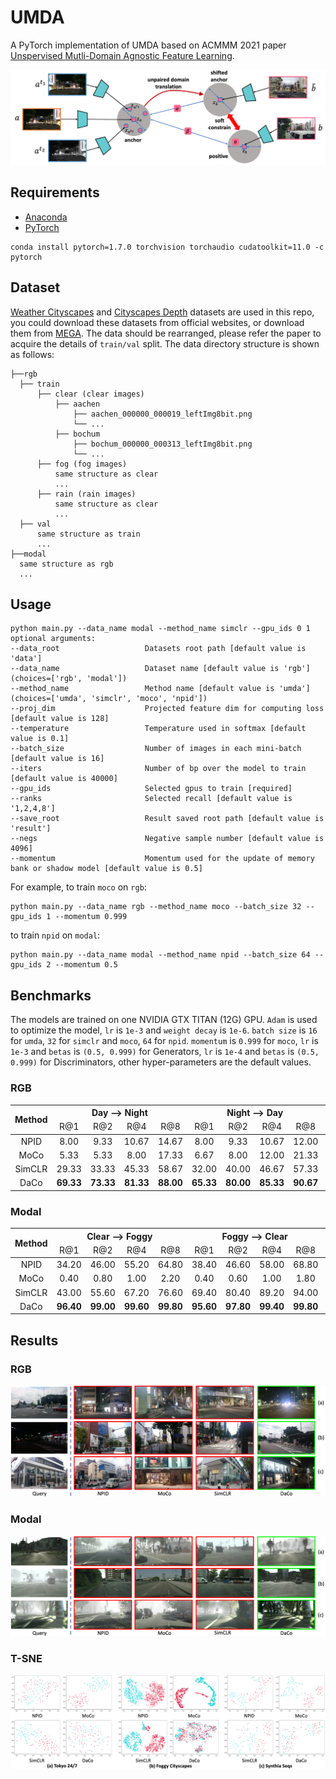 # UMDA

A PyTorch implementation of UMDA based on ACMMM 2021 paper [Unspervised Mutli-Domain Agnostic Feature Learning]().

![Network Architecture](result/structure.png)

## Requirements

- [Anaconda](https://www.anaconda.com/download/)
- [PyTorch](https://pytorch.org)

```
conda install pytorch=1.7.0 torchvision torchaudio cudatoolkit=11.0 -c pytorch
```

## Dataset

[Weather Cityscapes](https://team.inria.fr/rits/computer-vision/weather-augment/)
and [Cityscapes Depth](https://www.cityscapes-dataset.com)
datasets are used in this repo, you could download these datasets from official websites, or download them from
[MEGA](https://mega.nz/folder/kx53iYoL#u_Zc6ogPokaTRVM6qYn3ZA). The data should be rearranged, please refer the paper to
acquire the details of `train/val` split. The data directory structure is shown as follows:

 ```
├──rgb
   ├── train
       ├── clear (clear images)
           ├── aachen
               ├── aachen_000000_000019_leftImg8bit.png
               └── ...
           ├── bochum
               ├── bochum_000000_000313_leftImg8bit.png
               └── ...
       ├── fog (fog images)
           same structure as clear
           ...       
       ├── rain (rain images)
           same structure as clear
           ...   
   ├── val
       same structure as train
       ...
├──modal
   same structure as rgb
   ...
```

## Usage

```
python main.py --data_name modal --method_name simclr --gpu_ids 0 1
optional arguments:
--data_root                   Datasets root path [default value is 'data']
--data_name                   Dataset name [default value is 'rgb'](choices=['rgb', 'modal'])
--method_name                 Method name [default value is 'umda'](choices=['umda', 'simclr', 'moco', 'npid'])
--proj_dim                    Projected feature dim for computing loss [default value is 128]
--temperature                 Temperature used in softmax [default value is 0.1]
--batch_size                  Number of images in each mini-batch [default value is 16]
--iters                       Number of bp over the model to train [default value is 40000]
--gpu_ids                     Selected gpus to train [required]  
--ranks                       Selected recall [default value is '1,2,4,8']
--save_root                   Result saved root path [default value is 'result']
--negs                        Negative sample number [default value is 4096]
--momentum                    Momentum used for the update of memory bank or shadow model [default value is 0.5]
```

For example, to train `moco` on `rgb`:

```
python main.py --data_name rgb --method_name moco --batch_size 32 --gpu_ids 1 --momentum 0.999
```

to train `npid` on `modal`:

```
python main.py --data_name modal --method_name npid --batch_size 64 --gpu_ids 2 --momentum 0.5
```

## Benchmarks

The models are trained on one NVIDIA GTX TITAN (12G) GPU. `Adam` is used to optimize the model, `lr` is `1e-3`
and `weight decay` is `1e-6`. `batch size` is `16` for `umda`, `32` for `simclr` and `moco`, `64` for `npid`.
`momentum` is `0.999` for `moco`, `lr` is `1e-3` and `betas` is `(0.5, 0.999)` for Generators, `lr` is `1e-4`
and `betas` is `(0.5, 0.999)` for Discriminators, other hyper-parameters are the default values.

### RGB

<table>
<thead>
  <tr>
    <th rowspan="2">Method</th>
    <th colspan="4">Day --&gt; Night</th>
    <th colspan="4">Night --&gt; Day</th>
    <th colspan="4">Day &lt;--&gt; Night</th>
    <th rowspan="2">Download</th>
  </tr>
  <tr>
    <td align="center">R@1</td>
    <td align="center">R@2</td>
    <td align="center">R@4</td>
    <td align="center">R@8</td>
    <td align="center">R@1</td>
    <td align="center">R@2</td>
    <td align="center">R@4</td>
    <td align="center">R@8</td>
    <td align="center">R@1</td>
    <td align="center">R@2</td>
    <td align="center">R@4</td>
    <td align="center">R@8</td>
  </tr>
</thead>
<tbody>
  <tr>
    <td align="center">NPID</td>
    <td align="center">8.00</td>
    <td align="center">9.33</td>
    <td align="center">10.67</td>
    <td align="center">14.67</td>
    <td align="center">8.00</td>
    <td align="center">9.33</td>
    <td align="center">10.67</td>
    <td align="center">12.00</td>
    <td align="center">3.33</td>
    <td align="center">6.00</td>
    <td align="center">6.67</td>
    <td align="center">8.00</td>
    <td align="center"><a href="https://pan.baidu.com/s/1Y9shBKadeBhkifopHexioA">r2bg</a></td>
  </tr>
  <tr>
    <td align="center">MoCo</td>
    <td align="center">5.33</td>
    <td align="center">5.33</td>
    <td align="center">8.00</td>
    <td align="center">17.33</td>
    <td align="center">6.67</td>
    <td align="center">8.00</td>
    <td align="center">12.00</td>
    <td align="center">21.33</td>
    <td align="center">0.00</td>
    <td align="center">0.00</td>
    <td align="center">0.00</td>
    <td align="center">0.67</td>
    <td align="center"><a href="https://pan.baidu.com/s/1fiTNcm0HV29SExI6ASykPQ">f2jt</a></td>
  </tr>
  <tr>
    <td align="center">SimCLR</td>
    <td align="center">29.33</td>
    <td align="center">33.33</td>
    <td align="center">45.33</td>
    <td align="center">58.67</td>
    <td align="center">32.00</td>
    <td align="center">40.00</td>
    <td align="center">46.67</td>
    <td align="center">57.33</td>
    <td align="center">6.00</td>
    <td align="center">10.00</td>
    <td align="center">14.00</td>
    <td align="center">20.00</td>
    <td align="center"><a href="https://pan.baidu.com/s/1yZhkba1EU79LwqgizDzTUA">agdw</a></td>
  </tr>
  <tr>
    <td align="center">DaCo</td>
    <td align="center"><b>69.33</b></td>
    <td align="center"><b>73.33</b></td>
    <td align="center"><b>81.33</b></td>
    <td align="center"><b>88.00</b></td>
    <td align="center"><b>65.33</b></td>
    <td align="center"><b>80.00</b></td>
    <td align="center"><b>85.33</b></td>
    <td align="center"><b>90.67</b></td>
    <td align="center"><b>52.00</b></td>
    <td align="center"><b>60.67</b></td>
    <td align="center"><b>73.33</b></td>
    <td align="center"><b>81.33</b></td>
    <td align="center"><a href="https://pan.baidu.com/s/139IHtS2_tOZcEK2Qgt-yQw">5dzs</a></td>
  </tr>
</tbody>
</table>

### Modal

<table>
<thead>
  <tr>
    <th rowspan="2">Method</th>
    <th colspan="4">Clear --&gt; Foggy</th>
    <th colspan="4">Foggy --&gt; Clear</th>
    <th colspan="4">Clear &lt;--&gt; Foggy</th>
    <th rowspan="2">Download</th>
  </tr>
  <tr>
    <td align="center">R@1</td>
    <td align="center">R@2</td>
    <td align="center">R@4</td>
    <td align="center">R@8</td>
    <td align="center">R@1</td>
    <td align="center">R@2</td>
    <td align="center">R@4</td>
    <td align="center">R@8</td>
    <td align="center">R@1</td>
    <td align="center">R@2</td>
    <td align="center">R@4</td>
    <td align="center">R@8</td>
  </tr>
</thead>
<tbody>
  <tr>
    <td align="center">NPID</td>
    <td align="center">34.20</td>
    <td align="center">46.00</td>
    <td align="center">55.20</td>
    <td align="center">64.80</td>
    <td align="center">38.40</td>
    <td align="center">46.60</td>
    <td align="center">58.00</td>
    <td align="center">68.80</td>
    <td align="center">4.20</td>
    <td align="center">6.00</td>
    <td align="center">7.90</td>
    <td align="center">11.90</td>
    <td align="center"><a href="https://pan.baidu.com/s/1oUbOqWIJaJbtUDqcqmklgw">bbiv</a></td>
  </tr>
  <tr>
    <td align="center">MoCo</td>
    <td align="center">0.40</td>
    <td align="center">0.80</td>
    <td align="center">1.00</td>
    <td align="center">2.20</td>
    <td align="center">0.40</td>
    <td align="center">0.60</td>
    <td align="center">1.00</td>
    <td align="center">1.80</td>
    <td align="center">0.00</td>
    <td align="center">0.00</td>
    <td align="center">0.10</td>
    <td align="center">0.10</td>
    <td align="center"><a href="https://pan.baidu.com/s/1iR0_2kL9wq44mKM_-sfr_w">ma2a</a></td>
  </tr>
  <tr>
    <td align="center">SimCLR</td>
    <td align="center">43.00</td>
    <td align="center">55.60</td>
    <td align="center">67.20</td>
    <td align="center">76.60</td>
    <td align="center">69.40</td>
    <td align="center">80.40</td>
    <td align="center">89.20</td>
    <td align="center">94.00</td>
    <td align="center">2.30</td>
    <td align="center">3.70</td>
    <td align="center">5.20</td>
    <td align="center">7.80</td>
    <td align="center"><a href="https://pan.baidu.com/s/1ogY5eC1eb3IHemOsVO-ieg">hdhn</a></td>
  </tr>
  <tr>
    <td align="center">DaCo</td>
    <td align="center"><b>96.40</b></td>
    <td align="center"><b>99.00</b></td>
    <td align="center"><b>99.60</b></td>
    <td align="center"><b>99.80</b></td>
    <td align="center"><b>95.60</b></td>
    <td align="center"><b>97.80</b></td>
    <td align="center"><b>99.40</b></td>
    <td align="center"><b>99.80</b></td>
    <td align="center"><b>47.70</b></td>
    <td align="center"><b>65.30</b></td>
    <td align="center"><b>80.10</b></td>
    <td align="center"><b>91.00</b></td>
    <td align="center"><a href="https://pan.baidu.com/s/1ForxWPJ_k3Eq_EXgLtpHCA">azvx</a></td>
  </tr>
</tbody>
</table>

## Results

### RGB

![tokyo](result/rgb.png)

### Modal

![cityscapes](result/modal.png)

### T-SNE

![tsne](result/tsne.png)

